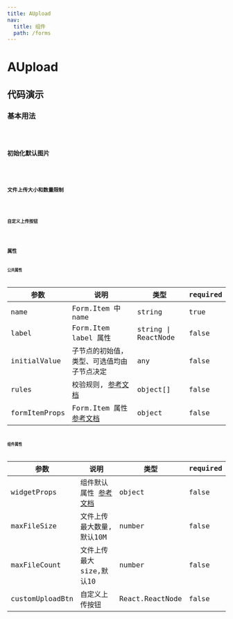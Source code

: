 ```yaml
---
title: AUpload
nav:
  title: 组件
  path: /forms
---
```


# AUpload

## 代码演示

### 基本用法

<code src="./demo/demo1.tsx" />


### 初始化默认图片

<code src="./demo/demo2.tsx" />


### 文件上传大小和数量限制

<code src="./demo/demo3.tsx" />


### 自定义上传按钮

<code src="./demo/demo4.tsx" />


## 属性

### 公共属性

| 参数                  | 说明                                                                                                                                  | 类型                | required |
| --------------------- | ------------------------------------------------------------------------------------------------------------------------------------- | ------------------- | -------- |
| name                  | Form.Item 中 name                                                                                                                            | string              | true     |
| label                 | Form.Item label 属性                                                                                                                  | string \| ReactNode | false    |
| initialValue          | 子节点的初始值，类型、可选值均由子节点决定                                                                                            | any                 | false    |
| rules                 | 校验规则, [参考文档](https://ant.design/components/form-cn/#Rule)                                     | object[]            | false    |
| formItemProps         | Form.Item 属性[参考文档](https://ant.design/components/form-cn/#Form.Item)                                                            | object              | false    |

### 组件属性

| 参数          | 说明                  | 类型                                                                                           | required |
| ------------- | --------------------- | ---------------------------------------------------------------------------------------------- | -------- |
| widgetProps | 组件默认属性 [参考文档](https://ant.design/components/upload-cn/#API) | object              | false    |
| maxFileSize | 文件上传最大数量,默认10M | number              | false    |
| maxFileCount | 文件上传最大size,默认10 | number              | false    |
| customUploadBtn | 自定义上传按钮 | React.ReactNode              | false    |


